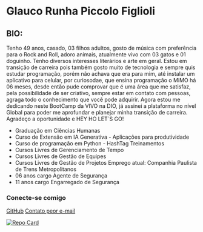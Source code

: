 # Glauco Runha Piccolo Figlioli



## BIO:
Tenho 49 anos, casado, 03 filhos adultos, gosto de música com preferência para o Rock and Roll,
 adoro animais, atualmente vivo com 03 gatos e 01 doguinho. Tenho diversos interesses literários e arte em geral.
 Estou em transição de carreira pois também gosto muito de tecnologia e sempre quis estudar programação, porém
 não achava que era para mim, até instalar um aplicativo para celular, por curiosodae, que ensina programação
 o MiMO há 06 meses, desde então pude comprovar que é uma área que me satisfaz, pela possibilidade de ser criativo,
 sempre estar em contato com pessoas, agraga todo o conhecimento que você pode adquirir.
 Agora estou me dedicando neste BootCamp da VIVO na DIO, já assinei a plataforma no nível Global para poder me 
 aprofundar e planejar minha transição de carreira.
 Agradeço a oportunidade e HEY HO LET´S GO!
 
 - Graduação em Ciências Humanas
 - Curso de Extensão em IA Generativa - Aplicações para produtividade
 - Curso de programação em Python - HashTag Treinamentos
 - Cursos Livres de Gerenciamento de Tempo
 - Cursos Livres de Gestão de Equipes
 - Cursos Livres de Gestão de Projetos
Emprego atual:
Companhia Paulista de Trens Metropolitanos
 - 06 anos cargo Agente de Segurança
 - 11 anos cargo Engarregado de Segurança


### Conecte-se comigo
[GitHub](https://github.com/glaucopifi)  [Contato peor e-mail](glaucopiccolofiglioli@outlook.com)

[![Repo Card](https://github-readme-stats.vercel.app/api/pin/?username=glaucopifi&repodio-lab-open-source&bg_color=000&border_color=30A3DC&show_icons=true&icon_color=30A3DC&title_color=E94D5F&text_color=FFF)](https://github.com/glaucopifi/dio-lab-open-source.git)